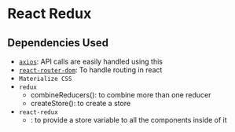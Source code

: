 # React Redux

## Dependencies Used
- [`axios`](https://www.npmjs.com/package/axios): API calls are easily handled using this
- [`react-router-dom`](https://www.npmjs.com/package/react-router-dom): To handle routing in react
- `Materialize CSS`
- `redux`
  - combineReducers(): to combine more than one reducer
  - createStore(): to create a store
- `react-redux`
  - <Provider/>: to provide a store variable to all the components inside of it